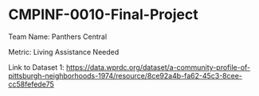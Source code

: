 # CMPINF-0010-Final-Project
Team Name: Panthers Central

Metric: Living Assistance Needed 

Link to Dataset 1: https://data.wprdc.org/dataset/a-community-profile-of-pittsburgh-neighborhoods-1974/resource/8ce92a4b-fa62-45c3-8cee-cc58fefede75
